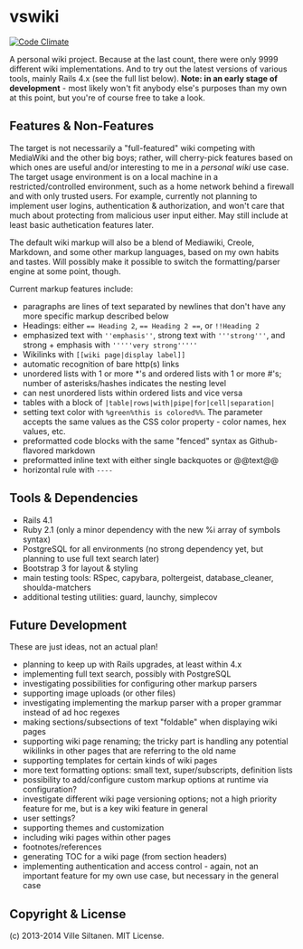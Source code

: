 # vswiki

[![Code Climate](https://codeclimate.com/github/villez/vswiki.png)](https://codeclimate.com/github/villez/vswiki)

A personal wiki project. Because at the last count, there were only
9999 different wiki implementations. And to try out the latest
versions of various tools, mainly Rails 4.x (see the full list
below). **Note: in an early stage of development** - most likely won't
fit anybody else's purposes than my own at this point, but you're of
course free to take a look.


## Features & Non-Features

The target is not necessarily a "full-featured" wiki competing with
MediaWiki and the other big boys; rather, will cherry-pick features
based on which ones are useful and/or interesting to me in a *personal
wiki* use case. The target usage environment is on a local machine in
a restricted/controlled environment, such as a home network behind a
firewall and with only trusted users. For example, currently not
planning to implement user logins, authentication & authorization, and
won't care that much about protecting from malicious user input
either. May still include at least basic authetication features later.

The default wiki markup will also be a blend of Mediawiki, Creole,
Markdown, and some other markup languages, based on my own habits and
tastes. Will possibly make it possible to switch the formatting/parser
engine at some point, though. 

Current markup features include:

 * paragraphs are lines of text separated by newlines that don't have
   any more specific markup described below
 * Headings: either `== Heading 2`,  `== Heading 2 ==`, or
  `!!Heading 2`
 * emphasized text with `''emphasis''`, strong text with
   `'''strong'''`, and strong + emphasis with `'''''very strong'''''`
 * Wikilinks with `[[wiki page|display label]]`
 * automatic recognition of bare http(s) links
 * unordered lists with 1 or more *'s and ordered lists with 1 or more
   #'s; number of asterisks/hashes indicates the nesting level
 * can nest unordered lists within ordered lists and vice versa
 * tables with a block of `|table|rows|with|pipe|for|cell|separation|`
 * setting text color with `%green%this is colored%%`. The parameter
   accepts the same values as the CSS color property - color names,
   hex values, etc. 
 * preformatted code blocks with the same "fenced" syntax as
   Github-flavored markdown
 * preformatted inline text with either single backquotes or @@text@@
 * horizontal rule with `----`


## Tools & Dependencies

 * Rails 4.1
 * Ruby 2.1 (only a minor dependency with the new %i array of symbols syntax)
 * PostgreSQL for all environments (no strong dependency yet, but
   planning to use full text search later)
 * Bootstrap 3 for layout & styling
 * main testing tools: RSpec, capybara, poltergeist, database_cleaner, shoulda-matchers
 * additional testing utilities: guard, launchy, simplecov


## Future Development

These are just ideas, not an actual plan!

 * planning to keep up with Rails upgrades, at least within 4.x
 * implementing full text search, possibly with PostgreSQL
 * investigating possibilities for configuring other markup parsers
 * supporting image uploads (or other files)
 * investigating implementing the markup parser with a proper grammar
   instead of ad hoc regexes
 * making sections/subsections of text "foldable" when displaying wiki pages
 * supporting wiki page renaming; the tricky part is handling
   any potential wikilinks in other pages that are referring to the
   old name
 * supporting templates for certain kinds of wiki pages
 * more text formatting options: small text, super/subscripts, definition
   lists
 * possibility to add/configure custom markup options at runtime via configuration?
 * investigate different wiki page versioning options; not a high
   priority feature for me, but is a key wiki feature in general
 * user settings?
 * supporting themes and customization
 * including wiki pages within other pages
 * footnotes/references
 * generating TOC for a wiki page (from section headers)
 * implementing authentication and access control - again, not an
   important feature for my own use case, but necessary in the general
   case
   

## Copyright & License

(c) 2013-2014 Ville Siltanen. MIT License.
